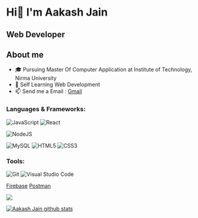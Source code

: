 # Hi👋 I'm Aakash Jain

## Web Developer

## About me

<!-- * :name_badge: My Website: [portfolio](https://dhavalkotak.github.io/portfolio) -->
* :mortar_board: Pursuing Master Of Computer Application at Institute of Technology, Nirma University
* 🌱 Self Learning Web Development
* 📫 Send me a Email : [Gmail](mailto:thesocioaj56@gmail.com)

### Languages & Frameworks:

![JavaScript](https://img.shields.io/badge/javascript-%23323330.svg?style=for-the-badge&logo=javascript&logoColor=%23F7DF1E)
![React](https://img.shields.io/badge/react-%2320232a.svg?style=for-the-badge&logo=react&logoColor=%2361DAFB)
<!-- ![Next JS](https://img.shields.io/badge/Next-black?style=for-the-badge&logo=next.js&logoColor=white) -->
![NodeJS](https://img.shields.io/badge/node.js-6DA55F?style=for-the-badge&logo=node.js&logoColor=white)
<!-- ![Prisma](https://img.shields.io/badge/Prisma-3982CE?style=for-the-badge&logo=Prisma&logoColor=white) -->
<!-- ![Express.js](https://img.shields.io/badge/express.js-%23404d59.svg?style=for-the-badge&logo=express&logoColor=%2361DAFB) -->
![MySQL](https://img.shields.io/badge/mysql-%2300f.svg?style=for-the-badge&logo=mysql&logoColor=white)
![HTML5](https://img.shields.io/badge/html5-%23E34F26.svg?style=for-the-badge&logo=html5&logoColor=white)
![CSS3](https://img.shields.io/badge/css3-%231572B6.svg?style=for-the-badge&logo=css3&logoColor=white)
<!-- ![MUI](https://img.shields.io/badge/MUI-%230081CB.svg?style=for-the-badge&logo=mui&logoColor=white) -->

### Tools:

![Git](https://img.shields.io/badge/git-%23F05033.svg?style=for-the-badge&logo=git&logoColor=white)
![Visual Studio Code](https://img.shields.io/badge/Visual%20Studio%20Code-0078d7.svg?style=for-the-badge&logo=visual-studio-code&logoColor=white)
<!-- ![Figma](https://img.shields.io/badge/figma-%23F24E1E.svg?style=for-the-badge&logo=figma&logoColor=white) -->
[Firebase](https://img.shields.io/badge/firebase-%23039BE5.svg?style=for-the-badge&logo=firebase)
[Postman](https://img.shields.io/badge/Postman-FF6C37?style=for-the-badge&logo=postman&logoColor=white)
<!-- ![Notion](https://img.shields.io/badge/Notion-%23000000.svg?style=for-the-badge&logo=notion&logoColor=white) -->


<a href="https://github.com/Cyber-Aakash"><img src="https://github-readme-streak-stats.herokuapp.com/?user=Cyber-Aakash&stroke=ffffff&background=1c1917&ring=0891b2&fire=0891b2&currStreakNum=ffffff&currStreakLabel=0891b2&sideNums=ffffff&sideLabels=ffffff&dates=ffffff&hide_border=true" /></a>


<a href="https://github.com/Cyber-Aakash">
 <img align="center" src="https://github-readme-stats.vercel.app/api?username=Cyber-Aakash&show_icons=true&theme=radical&line_height=27" alt="Aakash Jain github stats"/>
</a>
<br><br>
